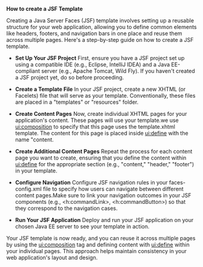 **How to create a JSF Template**

Creating a Java Server Faces (JSF) template involves setting up a reusable structure for your web application, allowing you to define common elements like headers, footers, and navigation bars in one place and reuse them across multiple pages. Here's a step-by-step guide on how to create a JSF template.

* **Set Up Your JSF Project**
First, ensure you have a JSF project set up using a compatible IDE (e.g., Eclipse, IntelliJ IDEA) and a Java EE-compliant server (e.g., Apache Tomcat, Wild Fly). If you haven't created a JSF project yet, do so before proceeding.

* **Create a Template File**
In your JSF project, create a new XHTML (or Facelets) file that will serve as your template. Conventionally, these files are placed in a "templates" or "resources" folder. 

* **Create Content Pages**
Now, create individual XHTML pages for your application's content. These pages will use your template.we use <ui:composition> to specify that this page uses the template.xhtml template. The content for this page is placed inside <ui:define> with the name "content.

* **Create Additional Content Pages**
Repeat the process for each content page you want to create, ensuring that you define the content within <ui:define> for the appropriate section (e.g., "content," "header," "footer") in your template.

* **Configure Navigation**
Configure JSF navigation rules in your faces-config.xml file to specify how users can navigate between different content pages.Make sure to link your navigation outcomes in your JSF components (e.g., <h:commandLink>, <h:commandButton>) so that they correspond to the navigation cases.

* **Run Your JSF Application**
Deploy and run your JSF application on your chosen Java EE server to see your template in action.

Your JSF template is now ready, and you can reuse it across multiple pages by using the <ui:composition> tag and defining content with <ui:define> within your individual pages. This approach helps maintain consistency in your web application's layout and design.


